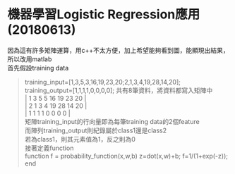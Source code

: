 機器學習Logistic Regression應用(20180613)
==============================================
因為這有許多矩陣運算，用c++不太方便，加上希望能夠看到圖，能顯現出結果，所以改用matlab<br />
首先假設training data
>training_input=[1,3,5,3,16,19,23,20;2,1,3,4,19,28,14,20];<br />
>training_output=[1,1,1,1,0,0,0,0];
共有8筆資料，將資料都寫入矩陣中<br />
| 1  3  5  5  16  19  23  20  |<br />
| 2  1  3  4  19  28  14  20  |<br />
| 1  1  1  1   0   0   0   0  |<br />
矩陣training_input的行向量即為每筆training data的2個feature<br />
而陣列training_output則紀錄屬於class1還是class2<br />
若為class1，則其元素值為1，反之則為0<br />
接著定義function<br />
>function f = probability_function(x,w,b)
>z=dot(x,w)+b;
>f=1/(1+exp(-z));
>end
